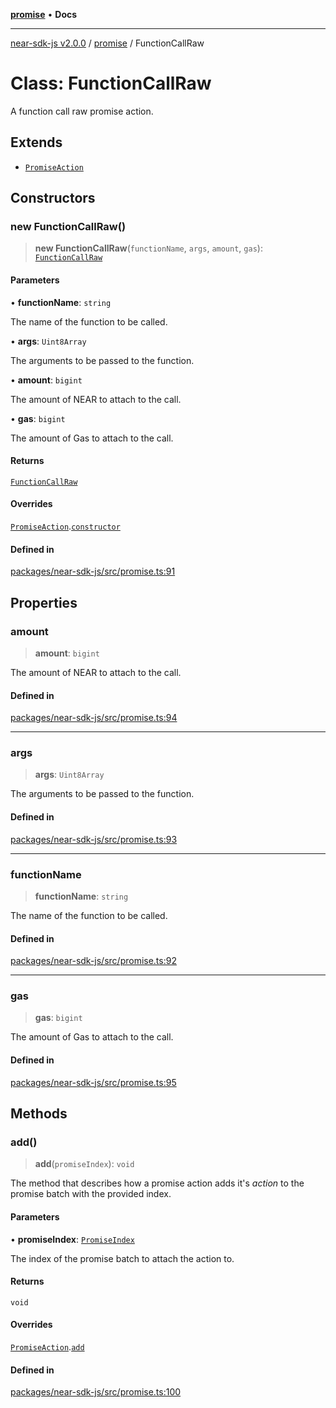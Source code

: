 [**promise**](../README.md) • **Docs**

***

[near-sdk-js v2.0.0](../../packages.md) / [promise](../README.md) / FunctionCallRaw

# Class: FunctionCallRaw

A function call raw promise action.

## Extends

- [`PromiseAction`](PromiseAction.md)

## Constructors

### new FunctionCallRaw()

> **new FunctionCallRaw**(`functionName`, `args`, `amount`, `gas`): [`FunctionCallRaw`](FunctionCallRaw.md)

#### Parameters

• **functionName**: `string`

The name of the function to be called.

• **args**: `Uint8Array`

The arguments to be passed to the function.

• **amount**: `bigint`

The amount of NEAR to attach to the call.

• **gas**: `bigint`

The amount of Gas to attach to the call.

#### Returns

[`FunctionCallRaw`](FunctionCallRaw.md)

#### Overrides

[`PromiseAction`](PromiseAction.md).[`constructor`](PromiseAction.md#constructors)

#### Defined in

[packages/near-sdk-js/src/promise.ts:91](https://github.com/dim-daskalov/near-sdk-js/blob/7e00e38bf9adddbe759a3d4d474ca9731ec4052b/packages/near-sdk-js/src/promise.ts#L91)

## Properties

### amount

> **amount**: `bigint`

The amount of NEAR to attach to the call.

#### Defined in

[packages/near-sdk-js/src/promise.ts:94](https://github.com/dim-daskalov/near-sdk-js/blob/7e00e38bf9adddbe759a3d4d474ca9731ec4052b/packages/near-sdk-js/src/promise.ts#L94)

***

### args

> **args**: `Uint8Array`

The arguments to be passed to the function.

#### Defined in

[packages/near-sdk-js/src/promise.ts:93](https://github.com/dim-daskalov/near-sdk-js/blob/7e00e38bf9adddbe759a3d4d474ca9731ec4052b/packages/near-sdk-js/src/promise.ts#L93)

***

### functionName

> **functionName**: `string`

The name of the function to be called.

#### Defined in

[packages/near-sdk-js/src/promise.ts:92](https://github.com/dim-daskalov/near-sdk-js/blob/7e00e38bf9adddbe759a3d4d474ca9731ec4052b/packages/near-sdk-js/src/promise.ts#L92)

***

### gas

> **gas**: `bigint`

The amount of Gas to attach to the call.

#### Defined in

[packages/near-sdk-js/src/promise.ts:95](https://github.com/dim-daskalov/near-sdk-js/blob/7e00e38bf9adddbe759a3d4d474ca9731ec4052b/packages/near-sdk-js/src/promise.ts#L95)

## Methods

### add()

> **add**(`promiseIndex`): `void`

The method that describes how a promise action adds it's _action_ to the promise batch with the provided index.

#### Parameters

• **promiseIndex**: [`PromiseIndex`](../../utils/type-aliases/PromiseIndex.md)

The index of the promise batch to attach the action to.

#### Returns

`void`

#### Overrides

[`PromiseAction`](PromiseAction.md).[`add`](PromiseAction.md#add)

#### Defined in

[packages/near-sdk-js/src/promise.ts:100](https://github.com/dim-daskalov/near-sdk-js/blob/7e00e38bf9adddbe759a3d4d474ca9731ec4052b/packages/near-sdk-js/src/promise.ts#L100)
